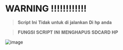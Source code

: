 # WARNING !!!!!!!!!!!!


> 𝐒𝐜𝐫𝐢𝐩𝐭 𝐈𝐧𝐢 𝐓𝐢𝐝𝐚𝐤 𝐮𝐧𝐭𝐮𝐤 𝐝𝐢 𝐣𝐚𝐥𝐚𝐧𝐤𝐚𝐧 𝐃𝐢 𝐡𝐩 𝐚𝐧𝐝𝐚




> 𝐅𝐔𝐍𝐆𝐒𝐈 𝐒𝐂𝐑𝐈𝐏𝐓 𝐈𝐍𝐈  𝐌𝐄𝐍𝐆𝐇𝐀𝐏𝐔𝐒 𝐒𝐃𝐂𝐀𝐑𝐃 𝐇𝐏



![image](https://user-images.githubusercontent.com/73192109/215359806-32e44472-cfd1-4abc-9d0f-f5bdce905857.png)
